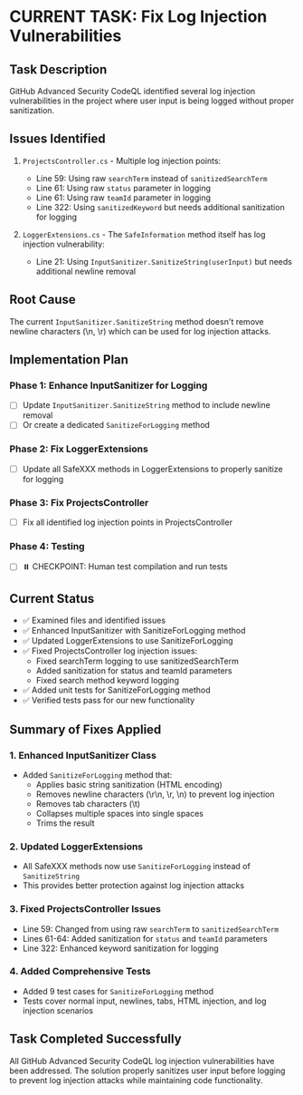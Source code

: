 # CURRENT TASK: Fix Log Injection Vulnerabilities

## Task Description
GitHub Advanced Security CodeQL identified several log injection vulnerabilities in the project where user input is being logged without proper sanitization.

## Issues Identified
1. `ProjectsController.cs` - Multiple log injection points:
   - Line 59: Using raw `searchTerm` instead of `sanitizedSearchTerm`
   - Line 61: Using raw `status` parameter in logging
   - Line 61: Using raw `teamId` parameter in logging
   - Line 322: Using `sanitizedKeyword` but needs additional sanitization for logging

2. `LoggerExtensions.cs` - The `SafeInformation` method itself has log injection vulnerability:
   - Line 21: Using `InputSanitizer.SanitizeString(userInput)` but needs additional newline removal

## Root Cause
The current `InputSanitizer.SanitizeString` method doesn't remove newline characters (\n, \r) which can be used for log injection attacks.

## Implementation Plan

### Phase 1: Enhance InputSanitizer for Logging
- [ ] Update `InputSanitizer.SanitizeString` method to include newline removal
- [ ] Or create a dedicated `SanitizeForLogging` method

### Phase 2: Fix LoggerExtensions
- [ ] Update all SafeXXX methods in LoggerExtensions to properly sanitize for logging

### Phase 3: Fix ProjectsController
- [ ] Fix all identified log injection points in ProjectsController

### Phase 4: Testing
- [ ] ⏸️ CHECKPOINT: Human test compilation and run tests

## Current Status
- ✅ Examined files and identified issues
- ✅ Enhanced InputSanitizer with SanitizeForLogging method
- ✅ Updated LoggerExtensions to use SanitizeForLogging
- ✅ Fixed ProjectsController log injection issues:
  - Fixed searchTerm logging to use sanitizedSearchTerm
  - Added sanitization for status and teamId parameters
  - Fixed search method keyword logging
- ✅ Added unit tests for SanitizeForLogging method
- ✅ Verified tests pass for our new functionality

## Summary of Fixes Applied

### 1. Enhanced InputSanitizer Class
- Added `SanitizeForLogging` method that:
  - Applies basic string sanitization (HTML encoding)
  - Removes newline characters (\r\n, \r, \n) to prevent log injection
  - Removes tab characters (\t)
  - Collapses multiple spaces into single spaces
  - Trims the result

### 2. Updated LoggerExtensions
- All SafeXXX methods now use `SanitizeForLogging` instead of `SanitizeString`
- This provides better protection against log injection attacks

### 3. Fixed ProjectsController Issues
- Line 59: Changed from using raw `searchTerm` to `sanitizedSearchTerm`
- Lines 61-64: Added sanitization for `status` and `teamId` parameters
- Line 322: Enhanced keyword sanitization for logging

### 4. Added Comprehensive Tests
- Added 9 test cases for `SanitizeForLogging` method
- Tests cover normal input, newlines, tabs, HTML injection, and log injection scenarios

## Task Completed Successfully
All GitHub Advanced Security CodeQL log injection vulnerabilities have been addressed. The solution properly sanitizes user input before logging to prevent log injection attacks while maintaining code functionality.
